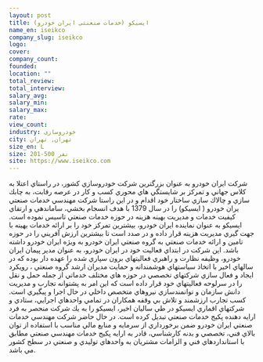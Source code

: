 ```yaml
---
layout: post
title: ايسيكو (خدمات صنعنتی ايران خودرو)
name_en: iseikco
company_slug: iseikco
logo: 
cover: 
company_count:
founded:
location: ""
total_review: 
total_interview: 
salary_avg: 
salary_min: 
salary_max: 
rate: 
view_count: 
industry: خودروسازی
city: تهران, تهران
size_en: L
size: 201-500 نفر
site: https://www.iseikco.com
---
```


شرکت ايران خودرو به عنوان بزرگترين شرکت خودروسازي کشور، در راستاي اعتلا به كلاس جهاني و تمركز بر شايستگي هاي محوري كسب و كار در عرصه رقابت، به چابك سازي و چالاك سازي ساختار خود اقدام و در اين راستا شركت مهندسي خدمات صنعتي يران خودرو ( ايسيكو) را در سال 1379 با هدف انسجام بخشي، ساماندهي و ارتقاي كيفيت خدمات و مديريت بهينه هزينه در حوزه خدمات صنعتي تاسيس نموده است.
ايسيكو به عنوان نماينده ايران خودرو، بيشترين تمركز خود را بر ارائه خدمات بهينه با جهت گيري مديريت هزينه قرار داده و در صدد است تا بيشترين ارزش آفريني را در حوزه تامين و ارائه خدمات صنعتي به گروه صنعتي ايران خودرو به ويژه ايران خودرو داشته باشد. اين شركت در ابتداي فعاليت خود در ايران خودرو، به عنوان مدير پيمان ايران خودرو، وظيفه نظارت و راهبري فعاليتهاي برون سپاري شده را عهده دار بوده كه در سالهاي اخير با اتخاذ سياستهاي هوشمندانه و حمايت مديران ارشد گروه صنعتي ، رويكرد ايجاد و فعال سازي شركتهاي تخصصي در حوزه هاي مختلف خدماتي از جمله حمل و نقل را در سرلوحه فعاليتهاي خود قرار داده است كه اين امر به پشتوانه تجارب و مديريت دانش سازمان و توانمندسازي نيروهاي متخصص داخلي در حال اجرا و پيگيري است. كسب تجارب ارزشمند و تلاش بي وقفه همكاران در تمامي واحدهاي اجرايي، ستادي و شركتهاي اقماري ايسيكو در طي ساليان اخير، ايسيکو را به يك شرکت منحصر به فرد ارايه دهنده پکيج خدمات صنعتي تبديل کرده است. در حال حاضر شركت مهندسي خدمات صنعتي ايران خودرو ضمن برخورداري از سرمايه و منابع مالي مناسب با استفاده از توان بالاي فني، تخصصي و بدنه كارشناسي، قادر به ارايه پكيج خدمات مهندسي صنعتي مطابق با استانداردهاي فني و الزامات مشتريان به واحدهاي توليدي و صنعتي در سطح كشور مي باشد.
